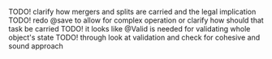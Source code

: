 TODO! clarify how mergers and splits are carried and the legal implication
TODO! redo @save to allow for complex operation or clarify how should that task be carried
TODO! it looks like @Valid is needed for validating whole object's state
TODO! through look at validation and check for cohesive and sound approach
